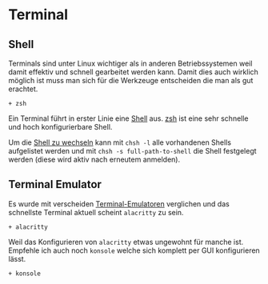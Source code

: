 # Terminal

## Shell

Terminals sind unter Linux wichtiger als in anderen Betriebssystemen weil damit effektiv und schnell gearbeitet werden kann. Damit dies auch wirklich möglich ist muss man sich für die Werkzeuge entscheiden die man als gut erachtet.

    + zsh

Ein Terminal führt in erster Linie eine [Shell](https://wiki.archlinux.org/index.php/Command-line_shell#firstHeading) aus. [zsh](https://wiki.archlinux.de/title/Zsh) ist eine sehr schnelle und hoch konfigurierbare Shell.


Um die [Shell zu wechseln](https://wiki.archlinux.org/index.php/Command-line_shell#Changing_your_default_shell) kann mit `chsh -l` alle vorhandenen Shells aufgelistet werden und mit `chsh -s full-path-to-shell` die Shell festgelegt werden (diese wird aktiv nach erneutem anmelden).


## Terminal Emulator

Es wurde mit verscheiden [Terminal-Emulatoren](https://wiki.archlinux.org/index.php/list_of_applications#Terminal_emulators) verglichen und das schnellste Terminal aktuell scheint `alacritty` zu sein.

    + alacritty

Weil das Konfigurieren von `alacritty` etwas ungewohnt für manche ist. Empfehle ich auch noch `konsole` welche sich komplett per GUI konfigurieren lässt.

    + konsole


<!--
Alternativen: 

    - alacritty
    - konsole
    - kitty
    - qterminal
    - rxvt-unicode
    - deepin-terminal
    - gnome-terminal
    - lxterminal
    - mate-terminal
    - pantheon-terminal
    - sakura
    - terminator
    - termite
    - tilix
    - xfce4-terminal

-->


